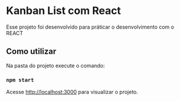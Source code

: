 # Kanban List com  React
Esse projeto foi desenvolvido para práticar o desenvolvimento com o REACT

## Como utilizar

Na pasta do projeto execute o comando:

### `npm start`

Acesse [http://localhost:3000](http://localhost:3000) para visualizar o projeto.

